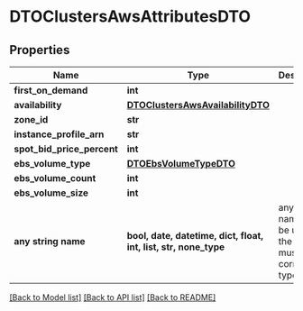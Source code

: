 # DTOClustersAwsAttributesDTO


## Properties
Name | Type | Description | Notes
------------ | ------------- | ------------- | -------------
**first_on_demand** | **int** |  | [optional] 
**availability** | [**DTOClustersAwsAvailabilityDTO**](DTOClustersAwsAvailabilityDTO.md) |  | [optional] 
**zone_id** | **str** |  | [optional] 
**instance_profile_arn** | **str** |  | [optional] 
**spot_bid_price_percent** | **int** |  | [optional] 
**ebs_volume_type** | [**DTOEbsVolumeTypeDTO**](DTOEbsVolumeTypeDTO.md) |  | [optional] 
**ebs_volume_count** | **int** |  | [optional] 
**ebs_volume_size** | **int** |  | [optional] 
**any string name** | **bool, date, datetime, dict, float, int, list, str, none_type** | any string name can be used but the value must be the correct type | [optional]

[[Back to Model list]](../README.md#documentation-for-models) [[Back to API list]](../README.md#documentation-for-api-endpoints) [[Back to README]](../README.md)


